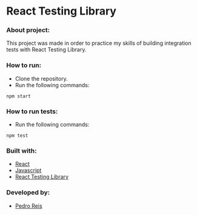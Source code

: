 # React Testing Library
### About project:
This project was made in order to practice my skills of building integration tests with React Testing Library.
### How to run:
- Clone the repository.
- Run the following commands:
```
npm start
```
### How to run tests:
- Run the following commands:
```
npm test
```
### Built with:
- [React](https://pt-br.reactjs.org/)
- [Javascript](https://developer.mozilla.org/pt-BR/docs/Web/JavaScript)
- [React Testing Library](https://testing-library.com/docs/react-testing-library/intro/)
### Developed by:
- [Pedro Reis](https://www.linkedin.com/in/pedroreisalves/)
